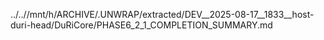 ../..//mnt/h/ARCHIVE/.UNWRAP/extracted/DEV__2025-08-17__1833__host-duri-head/DuRiCore/PHASE6_2_1_COMPLETION_SUMMARY.md